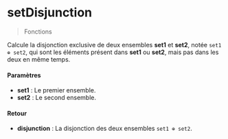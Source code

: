 # setDisjunction
> Fonctions

Calcule la disjonction exclusive de deux ensembles **set1** et **set2**, notée `set1 ⊕ set2`, qui sont les éléments présent dans **set1** ou **set2**, mais pas dans les deux en même temps.

#### Paramètres

- **set1** : Le premier ensemble.
- **set2** : Le second ensemble.

#### Retour

- **disjunction** : La disjonction des deux ensembles `set1 ⊕ set2`.


